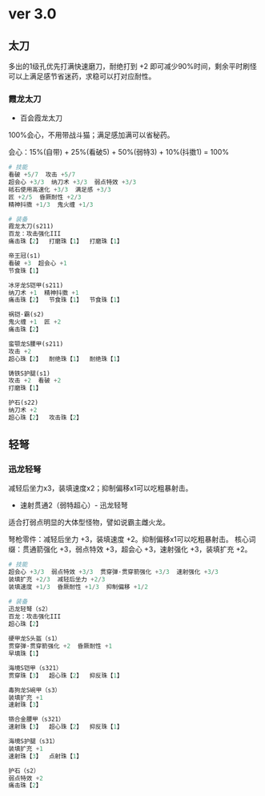 # ver 3.0

## 太刀

多出的1级孔优先打满快速磨刀，耐绝打到 +2 即可减少90%时间，剩余平时刷怪可以上满足感节省迷药，求稳可以打对应耐性。

### 霞龙太刀

- 百会霞龙太刀

100%会心，不用带战斗猫；满足感加满可以省秘药。

会心：15%(自带) + 25%(看破5) + 50%(弱特3) + 10%(抖擞1) = 100%

```python
# 技能
看破 +5/7  攻击 +5/7
超会心 +3/3  纳刀术 +3/3  弱点特效 +3/3
砥石使用高速化 +3/3  满足感 +3/3
匠 +2/5  昏厥耐性 +2/3  
精神抖擞 +1/3  鬼火缠 +1/3

# 装备
霞龙太刀(s211)
百龙：攻击强化III
痛击珠【2】  打磨珠【1】  打磨珠【1】

帝王冠(s1)
看破 +3  超会心 +1
节食珠【1】

冰牙龙S铠甲(s211)
纳刀术 +1  精神抖擞 +1
痛击珠【2】  节食珠【1】  节食珠【1】

祸铠·霸(s2)
鬼火缠 +1  匠 +2
痛击珠【2】

蛮颚龙S腰甲(s211)
攻击 +2
超心珠【2】  耐绝珠【1】  耐绝珠【1】

铸铁S护腿(s1)
攻击 +2  看破 +2
打磨珠【1】

护石(s22)
纳刀术 +2
超心珠【2】  攻击珠【2】
```

## 轻弩

### 迅龙轻弩

减轻后坐力x3，装填速度x2；抑制偏移x1可以吃粗暴射击。

- 速射贯通2（弱特超心）- 迅龙轻弩

适合打弱点明显的大体型怪物，譬如说霸主雌火龙。

弩枪零件：减轻后坐力 +3，装填速度 +2。抑制偏移x1可以吃粗暴射击。
核心词缀：贯通箭强化 +3，弱点特效 +3，超会心 +3，速射强化 +3，装填扩充 +2。

```python
# 技能
超会心 +3/3  弱点特效 +3/3  贯穿弹·贯穿箭强化 +3/3  速射强化 +3/3  
装填扩充 +2/3  减轻后坐力 +2/3  
装填速度 +1/3  昏厥耐性 +1/3  抑制偏移 +1/2

# 装备				
迅龙轻弩（s2）			
百龙：攻击强化III		   
超心珠【2】				 
					    
硬甲龙S头盔（s1）
贯穿弹·贯穿箭强化 +2  昏厥耐性 +1
早填珠【1】

海境S铠甲（s321）
贯穿珠【3】  超心珠【2】  抑反珠【1】

毒狗龙S碗甲（s3）
装填扩充 +1
速射珠【3】

铬合金腰甲（s321）
速射珠【3】  超心珠【2】  抑反珠【1】

海境S护腿（s31）
装填扩充 +1
速射珠【3】  点射珠【1】

护石（s2）
弱点特效 +2
痛击珠【2】
```

